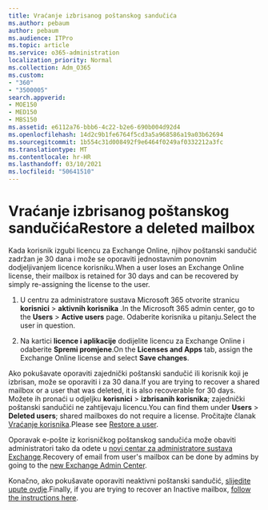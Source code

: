```yaml
---
title: Vraćanje izbrisanog poštanskog sandučića
ms.author: pebaum
author: pebaum
ms.audience: ITPro
ms.topic: article
ms.service: o365-administration
localization_priority: Normal
ms.collection: Adm_O365
ms.custom:
- "360"
- "3500005"
search.appverid:
- MOE150
- MED150
- MBS150
ms.assetid: e6112a76-bbb6-4c22-b2e6-690b004d92d4
ms.openlocfilehash: 14d2c9b1fe6764f5cd3a5a968586a19a03b62694
ms.sourcegitcommit: 1b554c31d008492f9e6464f0249af0332212a3fc
ms.translationtype: MT
ms.contentlocale: hr-HR
ms.lasthandoff: 03/10/2021
ms.locfileid: "50641510"
---
```

# <a name="restore-a-deleted-mailbox"></a><span data-ttu-id="f4215-102">Vraćanje izbrisanog poštanskog sandučića</span><span class="sxs-lookup"><span data-stu-id="f4215-102">Restore a deleted mailbox</span></span>

<span data-ttu-id="f4215-103">Kada korisnik izgubi licencu za Exchange Online, njihov poštanski sandučić zadržan je 30 dana i može se oporaviti jednostavnim ponovnim dodjeljivanjem licence korisniku.</span><span class="sxs-lookup"><span data-stu-id="f4215-103">When a user loses an Exchange Online license, their mailbox is retained for 30 days and can be recovered by simply re-assigning the license to the user.</span></span>
  
1. <span data-ttu-id="f4215-104">U centru za administratore sustava Microsoft 365 otvorite stranicu **korisnici** \> **aktivnih korisnika** .</span><span class="sxs-lookup"><span data-stu-id="f4215-104">In the Microsoft 365 admin center, go to the **Users** \> **Active users** page.</span></span> <span data-ttu-id="f4215-105">Odaberite korisnika u pitanju.</span><span class="sxs-lookup"><span data-stu-id="f4215-105">Select the user in question.</span></span>

2. <span data-ttu-id="f4215-106">Na kartici **licence i aplikacije** dodijelite licencu za Exchange Online i odaberite **Spremi promjene**.</span><span class="sxs-lookup"><span data-stu-id="f4215-106">On the **Licenses and Apps** tab, assign the Exchange Online license and select **Save changes**.</span></span>

<span data-ttu-id="f4215-107">Ako pokušavate oporaviti zajednički poštanski sandučić ili korisnik koji je izbrisan, može se oporaviti i za 30 dana.</span><span class="sxs-lookup"><span data-stu-id="f4215-107">If you are trying to recover a shared mailbox or a user that was deleted, it is also recoverable for 30 days.</span></span> <span data-ttu-id="f4215-108">Možete ih pronaći u odjeljku **korisnici** \> **izbrisanih korisnika**; zajednički poštanski sandučići ne zahtijevaju licencu.</span><span class="sxs-lookup"><span data-stu-id="f4215-108">You can find them under **Users** \> **Deleted users**; shared mailboxes do not require a license.</span></span> <span data-ttu-id="f4215-109">Pročitajte članak [Vraćanje korisnika](https://docs.microsoft.com/microsoft-365/admin/add-users/restore-user).</span><span class="sxs-lookup"><span data-stu-id="f4215-109">Please see [Restore a user](https://docs.microsoft.com/microsoft-365/admin/add-users/restore-user).</span></span>

<span data-ttu-id="f4215-110">Oporavak e-pošte iz korisničkog poštanskog sandučića može obaviti administratori tako da odete u [novi centar za administratore sustava Exchange](https://techcommunity.microsoft.com/t5/exchange-team-blog/a-new-recoverableitems-experience-comes-to-exchange-online/ba-p/1505353).</span><span class="sxs-lookup"><span data-stu-id="f4215-110">Recovery of email from user's mailbox can be done by admins by going to the [new Exchange Admin Center](https://techcommunity.microsoft.com/t5/exchange-team-blog/a-new-recoverableitems-experience-comes-to-exchange-online/ba-p/1505353).</span></span>

<span data-ttu-id="f4215-111">Konačno, ako pokušavate oporaviti neaktivni poštanski sandučić, [slijedite upute ovdje](https://docs.microsoft.com/microsoft-365/compliance/recover-an-inactive-mailbox).</span><span class="sxs-lookup"><span data-stu-id="f4215-111">Finally, if you are trying to recover an Inactive mailbox, [follow the instructions here](https://docs.microsoft.com/microsoft-365/compliance/recover-an-inactive-mailbox).</span></span>
  
